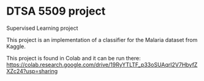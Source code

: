 # DTSA 5509 project
Supervised Learning project

This project is an implementation of a classifier for the Malaria dataset from Kaggle.

This project is found in Colab and it can be run there: https://colab.research.google.com/drive/19RyYTLTF_p33oSUAqrI2V7HbyfZXZc24?usp=sharing
